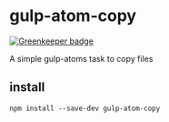 # gulp-atom-copy

[![Greenkeeper badge](https://badges.greenkeeper.io/ricardocasares/gulp-atom-copy.svg)](https://greenkeeper.io/)

A simple gulp-atoms task to copy files

## install

`npm install --save-dev gulp-atom-copy`